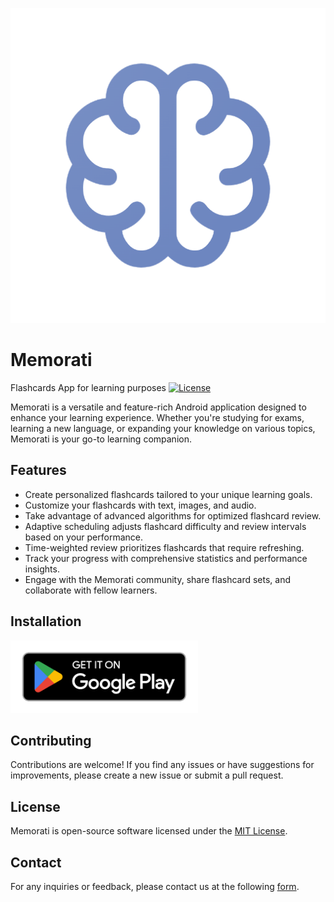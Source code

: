 <p align="center">
 <img src="play.png" />
</p>

# Memorati
Flashcards App for learning purposes
[![License](https://img.shields.io/badge/license-MIT-blue.svg)](LICENSE)

Memorati is a versatile and feature-rich Android application designed to enhance your learning experience. Whether you're studying for exams, learning a new language, or expanding your knowledge on various topics, Memorati is your go-to learning companion.

## Features

- Create personalized flashcards tailored to your unique learning goals.
- Customize your flashcards with text, images, and audio.
- Take advantage of advanced algorithms for optimized flashcard review.
- Adaptive scheduling adjusts flashcard difficulty and review intervals based on your performance.
- Time-weighted review prioritizes flashcards that require refreshing.
- Track your progress with comprehensive statistics and performance insights.
- Engage with the Memorati community, share flashcard sets, and collaborate with fellow learners.

## Installation

[<img src="google-play-badge.png" width="300">](https://play.google.com/store/apps/details?id=com.memorati)


## Contributing

Contributions are welcome! If you find any issues or have suggestions for improvements, please create a new issue or submit a pull request.

## License

Memorati is open-source software licensed under the [MIT License](LICENSE).

## Contact

For any inquiries or feedback, please contact us at the following [form](https://forms.gle/RdMns7GMZHam2PH49).
